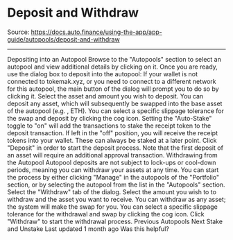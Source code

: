 # Deposit and Withdraw

Source: https://docs.auto.finance/using-the-app/app-guide/autopools/deposit-and-withdraw

---

Depositing into an Autopool
Browse to the "Autopools" section to select an autopool and view additional details by clicking on it. Once you are ready, use the dialog box to deposit into the autopool:
If your wallet is not connected to tokemak.xyz, or you need to connect to a different network for this autopool, the main button of the dialog will prompt you to do so by clicking it.
Select the asset and amount you wish to deposit. You can deposit any asset, which will subsequently be swapped into the base asset of the autopool (e.g. , ETH). 
You can select a specific slippage tolerance for the swap and deposit by clicking the cog icon.
Setting the "Auto-Stake" toggle to "on" will add the transactions to stake the receipt token to the deposit transaction. If left in the "off" position, you will receive the receipt tokens into your wallet. These can always be staked at a later point.
Click "Deposit" in order to start the deposit process. Note that the first deposit of an asset will require an additional approval transaction.
Withdrawing from the Autopool
Autopool deposits are not subject to lock-ups or cool-down periods, meaning you can withdraw your assets at any time. You can start the process by either clicking "Manage" in the autopools of the "Portfolio" section, or by selecting the autopool from the list in the "Autopools" section.
Select the "Withdraw" tab of the dialog.
Select the amount you wish to to withdraw and the asset you want to receive. You can withdraw as any asset; the system will make the swap for you. You can select a specific slippage tolerance for the withdrawal and swap by clicking the cog icon.
Click "Withdraw" to start the withdrawal process.
Previous
Autopools
Next
Stake and Unstake
Last updated
1 month ago
Was this helpful?